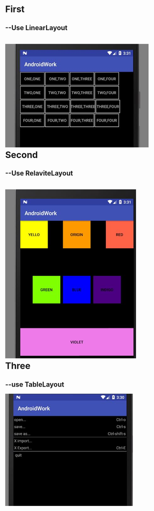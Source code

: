 First
=================
--Use LinearLayout
-----------------------------------
![result picture1](https://github.com/qinyitian/javawork/raw/master/img/a11.JPG)<br>
Second
=================
--Use RelaviteLayout
-----------------------------------
![result picture2](https://github.com/qinyitian/javawork/raw/master/img/a12.JPG)<br>
Three
=================
--use TableLayout
-----------------------------------
![result picture3](https://github.com/qinyitian/javawork/raw/master/img/a13.JPG)<br>
